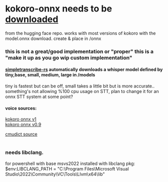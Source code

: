 # kokoro-onnx needs to be [downloaded](https://huggingface.co/onnx-community/Kokoro-82M-ONNX) <br/>
from the hugging face repo. works with most versions of kokoro with the model.onnx download.  create & place in /onnx<br/>

### this is not a great/good implementation or "proper" this is a "make it up as you go wip custom implementation"<br/>

#### [simpletranscribe-rs](https://crates.io/crates/simple_transcribe_rs) automatically downloads a whisper model defined by tiny,base, small, medium, large in /models<br/> 
tiny is fastest but can be off, small takes a little bit but is more accurate.. something's not allowing %100 cpu usage on STT, plan to change it for an onnx STT system at some point?

#### voice sources:<br/>
[kokoro onnx v1](https://huggingface.co/onnx-community/Kokoro-82M-v1.0-ONNX/tree/main/voices)<br/> 
[kokoro onnx v0.9](https://huggingface.co/onnx-community/Kokoro-82M-ONNX/tree/main/voices)<br/>

[cmudict source](http://www.speech.cs.cmu.edu/cgi-bin/cmudict)<br/><br/>
### **needs libclang**.<br/>
 for powershell with base msvs2022 installed with libclang pkg:<br/>
 $env:LIBCLANG_PATH = "C:\Program Files\Microsoft Visual Studio\2022\Community\VC\Tools\Llvm\x64\lib"<br/>
